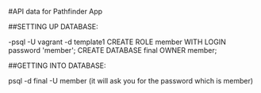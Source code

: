 #API data for Pathfinder App

##SETTING UP DATABASE:

-psql -U vagrant -d template1
CREATE ROLE member WITH LOGIN password 'member';
CREATE DATABASE final OWNER member;

##GETTING INTO DATABASE:

psql -d final -U member
(it will ask you for the password which is member)
